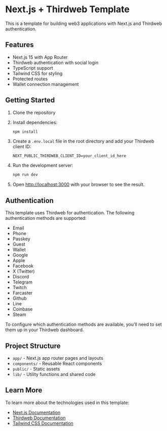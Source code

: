 # Next.js + Thirdweb Template

This is a template for building web3 applications with Next.js and Thirdweb authentication.

## Features

- Next.js 15 with App Router
- Thirdweb authentication with social login
- TypeScript support
- Tailwind CSS for styling
- Protected routes
- Wallet connection management

## Getting Started

1. Clone the repository
2. Install dependencies:

   ```bash
   npm install
   ```

3. Create a `.env.local` file in the root directory and add your Thirdweb client ID:

   ```
   NEXT_PUBLIC_THIRDWEB_CLIENT_ID=your_client_id_here
   ```

4. Run the development server:

   ```bash
   npm run dev
   ```

5. Open [http://localhost:3000](http://localhost:3000) with your browser to see the result.

## Authentication

This template uses Thirdweb for authentication. The following authentication methods are supported:

- Email
- Phone
- Passkey
- Guest
- Wallet
- Google
- Apple
- Facebook
- X (Twitter)
- Discord
- Telegram
- Twitch
- Farcaster
- Github
- Line
- Coinbase
- Steam

To configure which authentication methods are available, you'll need to set them up in your Thirdweb dashboard.

## Project Structure

- `app/` - Next.js app router pages and layouts
- `components/` - Reusable React components
- `public/` - Static assets
- `lib/` - Utility functions and shared code

## Learn More

To learn more about the technologies used in this template:

- [Next.js Documentation](https://nextjs.org/docs)
- [Thirdweb Documentation](https://portal.thirdweb.com)
- [Tailwind CSS Documentation](https://tailwindcss.com/docs)
